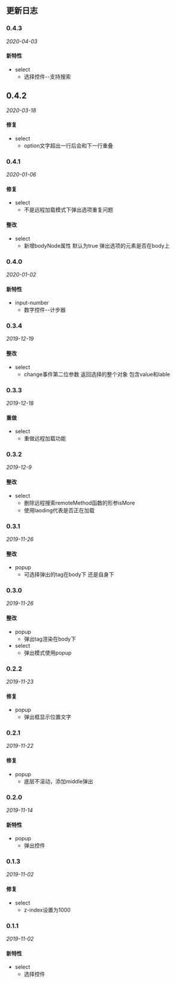 ## 更新日志


### 0.4.3
*2020-04-03*

#### 新特性

- select
  - 选择控件--支持搜索

## 0.4.2
*2020-03-18*

#### 修复

- select
  - option文字超出一行后会和下一行重叠

### 0.4.1
*2020-01-06*

#### 修复

- select
  - 不是远程加载模式下弹出选项重复问题
  
#### 整改

- select
  - 新增bodyNode属性  默认为true 弹出选项的元素是否在body上

### 0.4.0
*2020-01-02*

#### 新特性

- input-number
  - 数字控件--计步器
  
### 0.3.4
*2019-12-19*

#### 整改

- select
  - change事件第二位参数 返回选择的整个对象 包含value和lable

### 0.3.3
*2019-12-18*

#### 重做

- select
  - 重做远程加载功能

### 0.3.2
*2019-12-9*

#### 整改

- select
  - 删除远程搜索remoteMethod函数的形参isMore  
  - 使用laoding代表是否正在加载

### 0.3.1
*2019-11-26*

#### 整改

- popup
  - 可选择弹出的tag在body下 还是自身下

### 0.3.0
*2019-11-26*

#### 整改

- popup
  - 弹出tag渲染在body下
- select
  - 弹出模式使用popup

### 0.2.2
*2019-11-23*

#### 修复

- popup
  - 弹出框显示位置文字

### 0.2.1
*2019-11-22*

#### 修复

- popup
  - 底层不滚动，添加middle弹出

### 0.2.0

*2019-11-14*

#### 新特性

- popup
  - 弹出控件

### 0.1.3
*2019-11-02*

#### 修复

- select
  - z-index设置为1000 

### 0.1.1

*2019-11-02*

#### 新特性

- select
  - 选择控件 